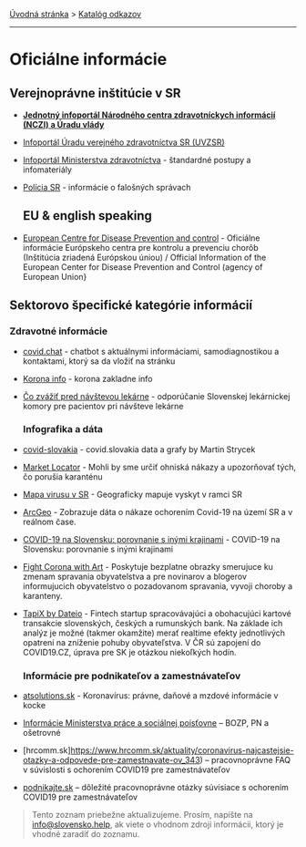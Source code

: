 [Úvodná stránka](../) &gt; [Katalóg odkazov](../katalog.md)

***
# Oficiálne informácie

  ## Verejnoprávne inštitúcie v SR

* **[Jednotný infoportál Národného centra zdravotníckych informácií (NCZI) a Úradu vlády](https://www.korona.gov.sk/)**
* [Infoportál Úradu verejného zdravotníctva SR (UVZSR)](http://www.uvzsr.sk/index.php?option=com_content&view=category&layout=blog&id=250&Itemid=153)
* [Infoportál Ministerstva zdravotníctva](https://www.standardnepostupy.sk/zverejnene-standardy-rozdelenie/) - štandardné postupy a infomateriály
* [Polícia SR](https://www.facebook.com/hoaxPZ/) - informácie o falošných správach

  ## EU & english speaking 
* [European Centre for Disease Prevention and control](https://www.ecdc.europa.eu/en/novel-coronavirus-china) -  Oficiálne informácie Európskeho centra pre kontrolu a prevenciu chorôb (Inštitúcia zriadená Európskou úniou) / Official Information of the European Center for Disease Prevention and Control (agency of European Union}

## Sektorovo špecifické kategórie informácií

  ### Zdravotné informácie
* [covid.chat](https://covid.chat) - chatbot s aktuálnymi informáciami, samodiagnostikou a kontaktami, ktorý sa da vložiť na stránku
* [Korona info](https://koronainfo.sk/) - korona zakladne info
* [Čo zvážiť pred návštevou lekárne](https://www.slek.sk/storage/Korona_press.pdf?fbclid=IwAR3mGZ7-vwlPlz6ycrEErqnr9uS6FFg60LQ31A_3BflHMhlKtVDkk8LJC4Q) - odporúčanie Slovenskej lekárnickej komory pre pacientov pri návšteve lekárne

  ### Infografika a dáta
* [covid-slovakia](https://tinyurl.com/covid-slovakia) - covid.slovakia data a grafy by Martin Strycek
* [Market Locator](https://dennikn.sk/1800166/expert-na-lokalizaciu-mobilov-mohli-by-sme-urcit-ohniska-nakazy-a-upozornovat-tych-co-porusia-karantenu/?cst=6f51be7d81c769c4c22a844959389f007debd2ad) - Mohli by sme určiť ohniská nákazy a upozorňovať tých, čo porušia karanténu
* [Mapa virusu v SR](https://www.mapavirusu.sk) - Geograficky mapuje vyskyt v ramci SR
* [ArcGeo](https://www.arcgis.com/apps/opsdashboard/index.html#/5fe83e34abc14349b7d2fcd5c48c6c85) - Zobrazuje dáta o nákaze ochorením Covid-19  na území SR a v reálnom čase.
* [COVID-19 na Slovensku: porovnanie s inými krajinami](https://qsmd.github.io/covid19slovakia/) - COVID-19 na Slovensku: porovnanie s inými krajinami
* [Fight Corona with Art](https://tasteminty.com/page/fight-corona-with-art/) - Poskytuje bezplatne obrazky smerujuce ku zmenam spravania obyvatelstva a pre novinarov a blogerov informujucich obyvatelstvo o pozadovanom spravania, vyvoji choroby a karanteny.
* [TapiX by Dateio](https://dateio.eu/tapix) - Fintech startup spracovávajúci a obohacujúci kartové transakcie slovenských, českých a rumunských bank. Na základe ich analýz je možné (takmer okamžite) merať realtime efekty jednotlivých opatrení na zníženie pohuby obyvateľstva. V ČR sú zapojení do COVID19.CZ, úprava pre SK je otázkou niekoľkých hodín.

  ### Informácie pre podnikateľov a zamestnávateľov
* [atsolutions.sk](https://atsolutions.sk/blog/koronavirus-pravne-danove-a-mzdove-informacie-v-kocke) - Koronavírus: právne, daňové a mzdové informácie v kocke 
* [Informácie Ministerstva práce a sociálnej poisťovne](https://www.employment.gov.sk/sk/informacie-media/aktuality/koronavirus-pracovne-pravo-pn-osetrovne.html) – BOZP, PN a ošetrovné
* [hrcomm.sk]https://www.hrcomm.sk/aktuality/coronavirus-najcastejsie-otazky-a-odpovede-pre-zamestnavate-ov_343) – pracovnoprávne FAQ  v súvislosti s ochorením COVID19 pre zamestnávateľov
* [podnikajte.sk](https://www.podnikajte.sk/pracovne-pravo-bozp/koronavirus-pracovne-pravo-dolezite-otazky) – dôležité pracovnoprávne otázky súvisiace s ochorením COVID19 pre zamestnávateľov

> Tento zoznam priebežne aktualizujeme. Prosím, napíšte na info@slovensko.help, ak viete o vhodnom zdroji informácii, ktorý je vhodné zaradiť do zoznamu.
